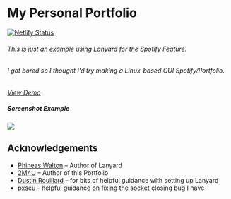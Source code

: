 # My Personal Portfolio

[![Netlify Status](https://api.netlify.com/api/v1/badges/7fb0568f-316f-4a1c-9cf3-8aa3473c23c8/deploy-status)](https://app.netlify.com/sites/2m4u/deploys)

###### This is just an example using Lanyard for the Spotify Feature.
###### I got bored so I thought I'd try making a Linux-based GUI Spotify/Portfolio.


*[View Demo](https://2m4u.netlify.app/)*

##### Screenshot Example
<img src="https://i.imgur.com/CLrZtBU.gif"/>

## Acknowledgements

- [Phineas Walton](https://github.com/Phineas/) – Author of Lanyard
- [2M4U](https://github.com/2m4u/) – Author of this Portfolio
- [Dustin Rouillard](https://github.com/dustinrouillard/) – for bits of helpful guidance with setting up Lanyard
- [pxseu](https://github.com/pxseu) - helpful guidance on fixing the socket closing bug I have
